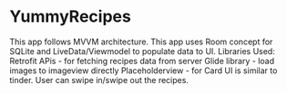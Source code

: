 # YummyRecipes
This app follows MVVM architecture.
This app uses Room concept for SQLite and LiveData/Viewmodel to populate data to UI.
Libraries Used:
Retrofit APis - for fetching recipes data from server
Glide library  - load images to imageview directly
Placeholderview - for Card UI is similar to tinder. User can swipe in/swipe out the recipes. 
